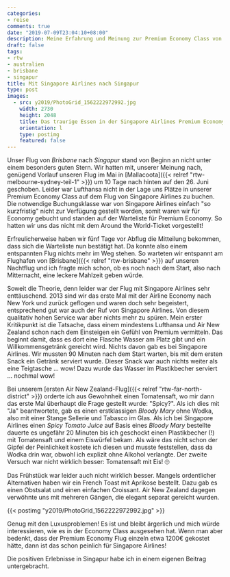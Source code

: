 ```yaml
---
categories:
- reise
comments: true
date: "2019-07-09T23:04:10+08:00"
description: Meine Erfahrung und Meinung zur Premium Economy Class von Singapore Airlines auf dem Flug von Brisbane nach Singapur
draft: false
tags:
- rtw
- australien
- brisbane
- singapur
title: Mit Singapore Airlines nach Singapur
type: post
images:
  - src: y2019/PhotoGrid_1562222972992.jpg
    width: 2730
    height: 2048
    title: Das traurige Essen in der Singapore Airlines Premium Economy Class. Das Wort "Premium" dient nur Marketingzwecken!
    orientation: l
    type: postimg
    featured: false
---
```


Unser Flug von _Brisbane_ nach _Singapur_ stand von Beginn an nicht unter einem besonders guten Stern. Wir hatten mit, unserer Meinung nach, genügend Vorlauf unseren Flug im Mai in [Mallacoota]({{< relref "rtw-melbourne-sydney-teil-1" >}}) um 10 Tage nach hinten auf den 26. Juni geschoben. Leider war Lufthansa nicht in der Lage uns Plätze in unserer Premium Economy Class auf dem Flug von Singapore Airlines zu buchen. Die notwendige Buchungsklasse war von Singapore Airlines einfach "so kurzfristig" nicht zur Verfügung gestellt worden, somit waren wir für Economy gebucht und standen auf der Warteliste für Premium Economy. So hatten wir uns das nicht mit dem Around the World-Ticket vorgestellt! 

Erfreulicherweise haben wir fünf Tage vor Abflug die Mitteilung bekommen, dass sich die Warteliste nun bestätigt hat. Da konnte also einem entspannten Flug nichts mehr im Weg stehen. So warteten wir entspannt am Flughafen von [Brisbane]({{< relref "rtw-brisbane" >}}) auf unseren Nachtflug und ich fragte mich schon, ob es noch nach dem Start, also nach Mitternacht, eine leckere Mahlzeit geben würde.

Soweit die Theorie, denn leider war der Flug mit Singapore Airlines sehr enttäuschend. 2013 sind wir das erste Mal mit der Airline Economy nach New York und zurück geflogen und waren doch sehr begeistert, entsprechend gut war auch der Ruf von Singapore Airlines. Von diesem qualitativ hohen Service war aber nichts mehr zu spüren. Mein erster Kritikpunkt ist die Tatsache, dass einem mindestens Lufthansa und Air New Zealand schon nach dem Einsteigen ein Gefühl von Premium vermitteln. Das beginnt damit, dass es dort eine Flasche Wasser am Platz gibt und ein Willkommensgetränk gereicht wird. Nichts davon gab es bei Singapore Airlines. Wir mussten 90 Minuten nach dem Start warten, bis mit dem ersten Snack ein Getränk serviert wurde. Dieser Snack war auch nichts weiter als eine Teigtasche ... wow! Dazu wurde das Wasser im Plastikbecher serviert ... nochmal wow!

Bei unserem [ersten Air New Zealand-Flug]({{< relref "rtw-far-north-district" >}}) orderte ich aus Gewohnheit einen Tomatensaft, wo mir dann das erste Mal überhaupt die Frage gestellt wurde: "Spicy?". Als ich dies mit "Ja" beantwortete, gab es einen erstklassigen _Bloody Mary_ ohne Wodka, also mit einer Stange Sellerie und Tabasco im Glas. Als ich bei Singapore Airlines einen _Spicy Tomato Juice_ auf Basis eines _Bloody Mary_ bestellte dauerte es ungefähr 20 Minuten bis ich geschockt einen Plastikbecher (!) mit Tomatensaft und einem Eiswürfel bekam. Als wäre das nicht schon der Gipfel der Peinlichkeit kostete ich diesen und musste feststellen, dass da Wodka drin war, obwohl ich explizit ohne Alkohol verlangte. Der zweite Versuch war nicht wirklich besser: Tomatensaft mit Eis! 🙄

Das Frühstück war leider auch nicht wirklich besser. Mangels ordentlicher Alternativen haben wir ein French Toast mit Aprikose bestellt. Dazu gab es einen Obstsalat und einen einfachen Croissant. Air New Zealand dagegen verwöhnte uns mit mehreren Gängen, die elegant separat gereicht wurden.

{{< postimg "y2019/PhotoGrid_1562222972992.jpg" >}}

Genug mit den Luxusproblemen! Es ist und bleibt ärgerlich und mich würde interessieren, wie es in der Economy Class ausgesehen hat. Wenn man aber bedenkt, dass der Premium Economy Flug einzeln etwa 1200€ gekostet hätte, dann ist das schon peinlich für Singapore Airlines!

Die positiven Erlebnisse in Singapur habe ich in einem eigenen Beitrag untergebracht.